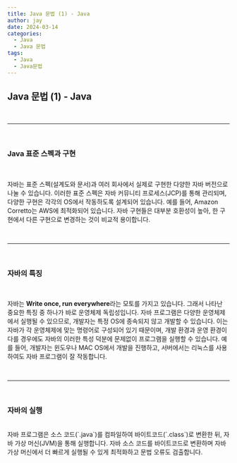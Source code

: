 ```yaml
---
title: Java 문법 (1) - Java
author: jay
date: 2024-03-14
categories:
  - Java
  - Java 문법
tags:
  - Java
  - Java문법
---
```

## **Java 문법 (1) - Java**

<br />

---

<br/>

### **Java 표준 스펙과 구현**
<br/>

자바는 표준 스펙(설계도와 문서)과 여러 회사에서 실제로 구현한 다양한 자바 버전으로 나눌 수 있습니다. 이러한 표준 스펙은 자바 커뮤니티 프로세스(JCP)를 통해 관리되며, 다양한 구현은 각각의 OS에서 작동하도록 설계되어 있습니다. 예를 들어, Amazon Corretto는 AWS에 최적화되어 있습니다. 자바 구현들은 대부분 호환성이 높아, 한 구현에서 다른 구현으로 변경하는 것이 비교적 용이합니다.


<br />

---

<br/>


### **자바의 특징**
<br/>

자바는 **Write once, run everywhere**라는 모토를 가지고 있습니다. 그래서 나타난 중요한 특징 중 하나가 바로 운영체제 독립성입니다. 자바 프로그램은 다양한 운영체제에서 실행될 수 있으므로, 개발자는 특정 OS에 종속되지 않고 개발할 수 있습니다. 이는 자바가 각 운영체제에 맞는 명령어로 구성되어 있기 때문이며, 개발 환경과 운영 환경이 다를 경우에도 자바의 이러한 특성 덕분에 문제없이 프로그램을 실행할 수 있습니다. 예를 들어, 개발자는 윈도우나 MAC OS에서 개발을 진행하고, 서버에서는 리눅스를 사용하여도 자바 프로그램이 잘 작동합니다.


<br />

---

<br/>


### **자바의 실행** 
<br/>
자바 프로그램은 소스 코드(`.java`)를 컴파일하여 바이트코드(`.class`)로 변환한 뒤, 자바 가상 머신(JVM)을 통해 실행합니다. 자바 소스 코드를 바이트코드로 변환하며 자바 가상 머신에서 더 빠르게 실행될 수 있게 최적화하고 문법 오류도 검출합니다.
